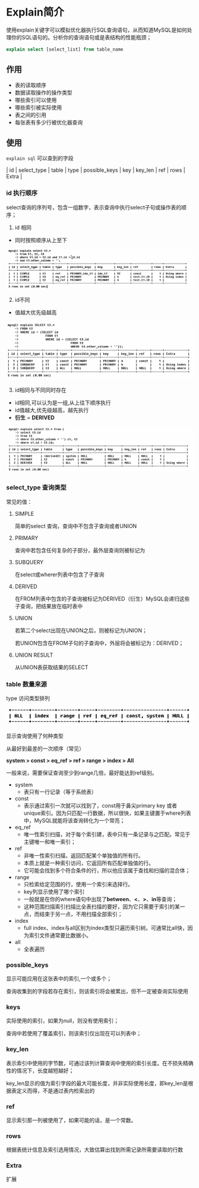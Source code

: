 # Explain简介

使用explain关键字可以模拟优化器执行SQL查询语句，从而知道MySQL是如何处理你的SQL语句的。分析你的查询语句或是表结构的性能瓶颈；

```sql
explain select [select_list] from table_name
```

## 作用

- 表的读取顺序
- 数据读取操作的操作类型
- 哪些索引可以使用
- 哪些索引被实际使用
- 表之间的引用
- 每张表有多少行被优化器查询

## 使用

`explain sql` 可以查到的字段

| id   | select_type | table | type | possible_keys | key  | key_len | ref  | rows | Extra |



### id 执行顺序

select查询的序列号，包含一组数字，表示查询中执行select子句或操作表的顺序；

1. id 相同

- 同时按照顺序从上至下

![1580199368743](assets/1580199368743.png)

2. id不同

- 值越大优先级越高

![1580199431492](assets/1580199431492.png)

3. id相同与不同同时存在

- id相同,可以认为是一组,从上往下顺序执行
- id值越大,优先级越高，越先执行
- **衍生** = **DERIVED**

![1580199615065](assets/1580199615065.png)

### select_type 查询类型

常见的值：

1. SIMPLE

   简单的select 查询，查询中不包含子查询或者UNION

2. PRIMARY

   查询中若包含任何复杂的子部分，最外层查询则被标记为

3. SUBQUERY

   在select或wherer列表中包含了子查询

4. DERIVED

   在FROM列表中包含的子查询被标记为DERIVED（衍生）MySQL会递归这些子查询，把结果放在临时表中

5. UNION

   若第二个select出现在UNION之后，则被标记为UNION；

   若UNION包含在FROM子句的子查询中，外层将会被标记为：DERIVED；

6. UNION RESULT

   从UNION表获取结果的SELECT

### table 数量来源

type 访问类型排列

![1580200963764](assets/1580200963764.png)

显示查询使用了何种类型

从最好到最差的一次顺序（常见）

**system > const > eq_ref > ref > range > index > All**

一般来说，需要保证查询至少到range几倍，最好能达到ref级别。

- system
  - 表只有一行记录（等于系统表）
- const
  - 表示通过索引一次就可以找到了，const用于鼻尖primary key 或者unique索引。因为只匹配一行数据，所以很快，如果主键置于where列表中，MySQL就能将该查询转化为一个常亮；
- eq_ref
  - 唯一性索引扫描，对于每个索引建，表中只有一条记录与之匹配。常见于主键唯一和唯一索引；
- ref
  - 非唯一性索引扫描，返回匹配某个单独值的所有行。
  - 本质上就是一种索引访问，它返回所有匹配单独值的行。
  - 它可能会找到多个符合条件的行，所以他应该属于查找和扫描的混合体；
- range
  - 只检索给定范围的行，使用一个索引来选择行。
  - key列显示使用了哪个索引
  - 一般就是在你的where语句中出现了**between**、**<**、**>**、**in**等查询；
  - 这种范围扫描索引扫描比全表扫描的要好，因为它只需要于索引的某一点，而结束于另一点，不用扫描全部索引；
- index
  - full index、index与all区别为index类型只遍历索引树。可通常比all快，因为索引文件通常要比数据小。
- all
  - 全表遍历

### possible_keys

显示可能应用在这张表中的索引,一个或多个；

查询收集到的字段若存在索引，则该索引将会被累出，但不一定被查询实际使用



### keys

实际使用的索引，如果为null，则没有使用索引；

查询中若使用了覆盖索引，则该索引仅出现在可以列表中；

### key_len

表示索引中使用的字节数，可通过该列计算查询中使用的索引长度。在不损失精确性的情况下，长度越短越好；

key_len显示的值为索引字段的最大可能长度，并非实际使用长度，即key_len是根据表定义而得，不是通过表内检索出的

### ref

显示索引那一列被使用了，如果可能的话，是一个常数。

### rows

根据表统计信息及索引选用情况，大致估算出找到所需记录所需要读取的行数

### Extra

扩展









